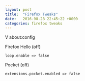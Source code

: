 ```yaml
---
layout: post
title:  "Firefox Tweaks"
date:   2016-08-28 22:45:22 +0000
categories: firefox tweaks
---
```


V about:config 

Firefox Hello (off)

	loop.enable => false

Pocket (off)

	extensions.pocket.enabled => false


